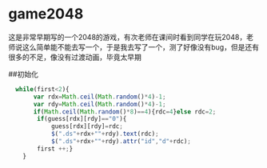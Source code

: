 # game2048
这是非常早期写的一个2048的游戏，有次老师在课间时看到同学在玩2048，老师说这么简单能不能去写一个，于是我去写了一个，测了好像没有bug，但是还有很多的不足，像没有过渡动画，毕竟太早期

##初始化
```javascript
  while(first<2){
       var rdx=Math.ceil(Math.random()*4)-1;	
	   var rdy=Math.ceil(Math.random()*4)-1;
	   if(Math.ceil(Math.random()*8)==4){rdc=4}else rdc=2;
		if(guess[rdx][rdy]=="0"){
			guess[rdx][rdy]=rdc;
		    $(".ds"+rdx+""+rdy).text(rdc);
			$(".ds"+rdx+""+rdy).attr("id","d"+rdc);
		first ++;}
    }
```	
